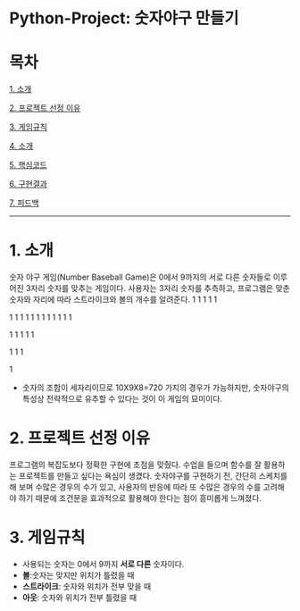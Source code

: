 # Python-Project: 숫자야구 만들기

# 목차
[1. 소개](#1.-소개)

[2. 프로젝트 선정 이유](#2.-프로젝트-선정-이유) 

[3. 게임규칙](#3.-게임규칙) 

[4. 소개](#4.-소개) 

[5. 핵심코드](#5.-프로젝트-선정-이유) 

[6. 구현결과](#6.-구현결과) 

[7. 피드백](#7.-피드백) 
- - - 



# 1. 소개
 숫자 야구 게임(Number Baseball Game)은 0에서 9까지의 서로 다른 숫자들로 이루어진 3자리 숫자를 맞추는 게임이다. 사용자는 3자리 숫자를 추측하고, 프로그램은 맞춘 숫자와 자리에 따라 스트라이크와 볼의 개수를 알려준다.
 1
 1
 1
 1
 1

 1
 1
 1
 1
 1
 1
 1
 1
 1
 1
 1
 1

 1
 1
 1
 1
 1

 1
 1
 1

 1
- 숫자의 조함이 세자리이므로 10X9X8=720 가지의 경우가 가능하지만, 숫자야구의 특성상 전략적으로 유추할 수 있다는 것이 이 게임의 묘미이다.

# 2. 프로젝트 선정 이유
 프로그램의 복잡도보다 정확한 구현에 초점을 맞췄다. 수업을 들으며 함수를 잘 활용하는 프로젝트를 만들고 싶다는 욕심이 생겼다. 숫자야구를 구현하기 전, 간단히 스케치를 해 보며 수많은 경우의 수가 있고, 사용자의 반응에 따라 또 수많은 경우의 수를 고려해야 하기 때문에 조건문을 효과적으로 활용해야 한다는 점이 흥미롭게 느껴졌다. 

# 3. 게임규칙
- 사용되는 숫자는 0에서 9까지 **서로 다른** 숫자이다.
- **볼**:숫자는 맞지만 위치가 틀렸을 때
- **스트라이크**: 숫자와 위치가 전부 맞을 때
- **아웃**: 숫자와 위치가 전부 틀렸을 때

#

